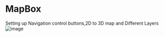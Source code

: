 # MapBox 
Setting up Navigation control buttons,2D to 3D map and Different Layers
![image](https://user-images.githubusercontent.com/69817927/120482607-e81fa780-c3ce-11eb-8f8f-0485af1afb6f.png)
